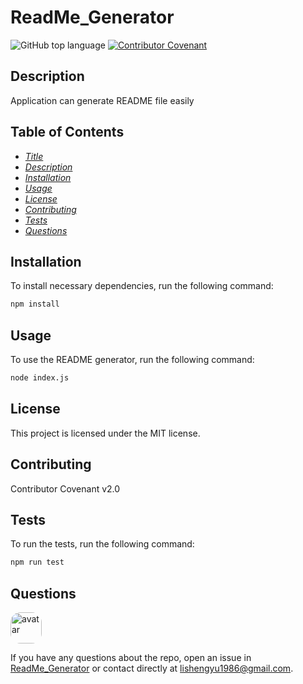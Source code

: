 
# ReadMe_Generator

![GitHub top language](https://img.shields.io/github/languages/top/tonyhotant/ReadMe_Generator)
[![Contributor Covenant](https://img.shields.io/badge/Contributor%20Covenant-v2.0%20adopted-ff69b4.svg)](code_of_conduct.md)

## Description

Application can generate README file easily

## Table of Contents

* *[Title](#Title)*
* *[Description](#Description)*
* *[Installation](#installation)*
* *[Usage](#Usage)*
* *[License](#License)*
* *[Contributing](#Contributing)*
* *[Tests](#Tests)*
* *[Questions](#Questions)*

## Installation

To install necessary dependencies, run the following command:

```sh
npm install
```

## Usage

To use the README generator, run the following command:

```sh
node index.js
```

## License

This project is licensed under the MIT license.

## Contributing

Contributor Covenant v2.0

## Tests

To run the tests, run the following command:

```sh
npm run test
```

## Questions

<img src="https://avatars1.githubusercontent.com/u/32546592?v=4" alt="avatar" style="border-radius: 16px" width="50" />

If you have any questions about the repo, open an issue in [ReadMe_Generator](https://github.com/tonyhotant/ReadMe_Generator) or contact directly at <lishengyu1986@gmail.com>.
